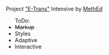 Project <a href="https://fedoseevdmitry.github.io/etrans/">"E-Trans"</a> Intensive by <a href="https://methed.ru/">MethEd</a>

<ul>ToDo:
  <li><s>Markup</s></li>
  <li>Styles</li>
  <li>Adaptive</li>
  <li>Interactive</li>
</ul>
